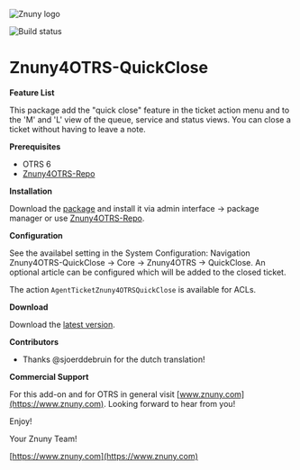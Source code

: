 ![Znuny logo](https://www.znuny.com/assets/images/logo_small.png)


![Build status](https://badge.proxy.znuny.com/Znuny4OTRS-QuickClose/master)

Znuny4OTRS-QuickClose
=====================

**Feature List**

This package add the "quick close" feature in the ticket action menu and to the  'M' and 'L' view of the queue, service and status views. You can close a ticket without having to leave a note.

**Prerequisites**

- OTRS 6
- [Znuny4OTRS-Repo](https://www.znuny.com/add-ons/znuny4otrs-repository)

**Installation**

Download the [package](https://addons.znuny.com/api/addon_repos/public/1074/latest) and install it via admin interface -> package manager or use [Znuny4OTRS-Repo](https://www.znuny.com/add-ons/znuny4otrs-repository).

**Configuration**

See the availabel setting in the System Configuration: Navigation Znuny4OTRS-QuickClose -> Core -> Znuny4OTRS -> QuickClose. An optional article can be configured which will be added to the closed ticket.

The action `AgentTicketZnuny4OTRSQuickClose` is available for ACLs.

**Download**

Download the [latest version](https://addons.znuny.com/api/addon_repos/public/1074/latest).

**Contributors**
- Thanks @sjoerddebruin for the dutch translation!

**Commercial Support**

For this add-on and for OTRS in general visit [www.znuny.com](https://www.znuny.com). Looking forward to hear from you!

Enjoy!

Your Znuny Team!

[https://www.znuny.com](https://www.znuny.com)
